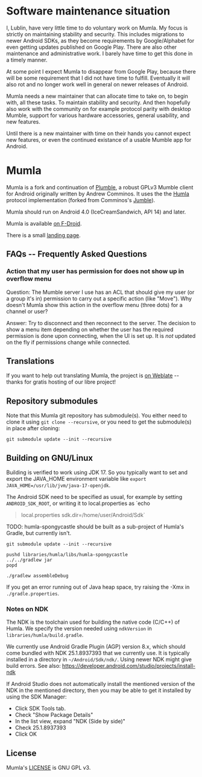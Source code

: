 
# Software maintenance situation

I, Lublin, have very little time to do voluntary work on Mumla. My focus is
strictly on maintaining stability and security. This includes migrations to
newer Android SDKs, as they become requirements by Google/Alphabet for even
getting updates published on Google Play. There are also other maintenance and
administrative work. I barely have time to get this done in a timely manner.

At some point I expect Mumla to disappear from Google Play, because there will
be some requirement that I did not have time to fulfill. Eventually it will
also rot and no longer work well in general on newer releases of Android.

Mumla needs a new maintainer that can allocate time to take on, to begin with,
all these tasks. To maintain stability and security. And then hopefully also
work with the community on for example protocol parity with desktop Mumble,
support for various hardware accessories, general usability, and new features.

Until there is a new maintainer with time on their hands you cannot expect new
features, or even the continued existance of a usable Mumble app for Android.

# Mumla

Mumla is a fork and continuation of [Plumble](https://github.com/acomminos/Plumble),
a robust GPLv3 Mumble client for Android originally written by Andrew Comminos.
It uses the the [Humla](https://gitlab.com/quite/humla) protocol implementation
(forked from Comminos's [Jumble](https://github.com/acomminos/Jumble)).

Mumla should run on Android 4.0 (IceCreamSandwich, API 14) and later.

Mumla is available [on F-Droid](https://f-droid.org/packages/se.lublin.mumla/).

There is a small [landing page](https://mumla-app.gitlab.io/).

## FAQs -- Frequently Asked Questions

### Action that my user has permission for does not show up in overflow menu

Question: The Mumble server I use has an ACL that should give my user
(or a group it's in) permission to carry out a specific action (like
"Move"). Why doesn't Mumla show this action in the overflow menu
(three dots) for a channel or user?

Answer: Try to disconnect and then reconnect to the server. The
decision to show a menu item depending on whether the user has the
required permission is done upon connecting, when the UI is set up. It
is *not* updated on the fly if permissions change while connected.

## Translations

If you want to help out translating Mumla, the project is [on
Weblate](https://hosted.weblate.org/engage/mumla/) -- thanks for gratis hosting
of our libre project!

## Repository submodules

Note that this Mumla git repository has submodule(s). You either need to clone
it using `git clone --recursive`, or you need to get the submodule(s) in place
after cloning:

    git submodule update --init --recursive

## Building on GNU/Linux

Building is verified to work using JDK 17. So you typically want to set and
export the JAVA_HOME environment variable like `export
JAVA_HOME=/usr/lib/jvm/java-17-openjdk`.

The Android SDK need to be specified as usual, for example by setting
`ANDROID_SDK_ROOT`, or writing it to local.properties as `echo
>local.properties sdk.dir=/home/user/Android/Sdk`

TODO: humla-spongycastle should be built as a sub-project of Humla's Gradle,
but currently isn't.

    git submodule update --init --recursive

    pushd libraries/humla/libs/humla-spongycastle
    ../../gradlew jar
    popd

    ./gradlew assembleDebug

If you get an error running out of Java heap space, try raising the -Xmx in
`./gradle.properties`.

### Notes on NDK

The NDK is the toolchain used for building the native code (C/C++) of Humla. We
specify the version needed using `ndkVersion` in
`libraries/humla/build.gradle`.

We currently use Android Gradle Plugin (AGP) version 8.x, which should come
bundled with NDK 25.1.8937393 that we currently use. It is typically installed
in a directory in `~/Android/Sdk/ndk/`. Using newer NDK might give build
errors. See also: https://developer.android.com/studio/projects/install-ndk

If Android Studio does not automatically install the mentioned version of the
NDK in the mentioned directory, then you may be able to get it installed by
using the SDK Manager:

- Click SDK Tools tab.
- Check "Show Package Details"
- In the list view, expand "NDK (Side by side)"
- Check 25.1.8937393
- Click OK

## License

Mumla's [LICENSE](LICENSE) is GNU GPL v3.
